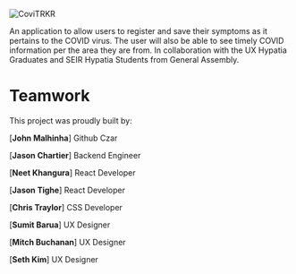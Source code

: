 ![CoviTRKR](https://i.imgur.com/9zwHNdf.png)

An application to allow users to register and save their symptoms as it pertains to the COVID virus. The user will also be able to see timely COVID information per the area they are from. In collaboration with the UX Hypatia Graduates and SEIR Hypatia Students from General Assembly.

# Teamwork

This project was proudly built by:

[__John Malhinha__] Github Czar

[__Jason Chartier__] Backend Engineer

[__Neet Khangura__] React Developer

[__Jason Tighe__] React Developer

[__Chris Traylor__] CSS Developer

[__Sumit Barua__] UX Designer

[__Mitch Buchanan__] UX Designer

[__Seth Kim__] UX Designer
